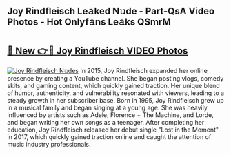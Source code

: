 ## Joy Rindfleisch Le𝚊ked N𝚞de - Part-QsA Video Photos - Hot Onlyf𝚊ns Le𝚊ks QSmrM

# <h2><a href="http://ab92463.deff.icu/?id=Joy+Rindfleisch">🔗 New 👉🔴 Joy Rindfleisch VIDEO Photos</a></h2>

[![Joy Rindfleisch N𝚞des](https://i.imgur.com/rIISA9y.gif)](http://ab92463.deff.icu/?id=Joy+Rindfleisch)
In 2015, Joy Rindfleisch expanded her online presence by creating a YouTube channel. She began posting vlogs, comedy skits, and gaming content, which quickly gained traction. Her unique blend of humor, authenticity, and vulnerability resonated with viewers, leading to a steady growth in her subscriber base. Born in 1995, Joy Rindfleisch grew up in a musical family and began singing at a young age. She was heavily influenced by artists such as Adele, Florence + The Machine, and Lorde, and began writing her own songs as a teenager. After completing her education, Joy Rindfleisch released her debut single "Lost in the Moment" in 2017, which quickly gained traction online and caught the attention of music industry professionals.

